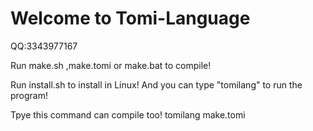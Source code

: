 # Welcome to Tomi-Language

QQ:3343977167

Run make.sh ,make.tomi or make.bat to compile!

Run install.sh to install in Linux!
And you can type "tomilang" to run the program!

Tpye this command can compile too!
tomilang make.tomi

